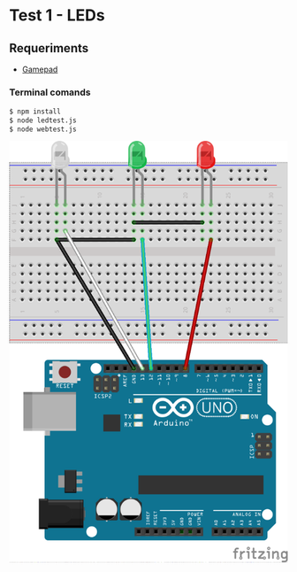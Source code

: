 # Test 1 - LEDs

## Requeriments
- [Gamepad](https://github.com/creationix/node-gamepad)

### Terminal comands
    $ npm install
	$ node ledtest.js
    $ node webtest.js

![Test-1](https://github.com/AlbertoDSosa/nodebots-tests/blob/master/docs/img/test-1.png "Test-1 LEDs")
